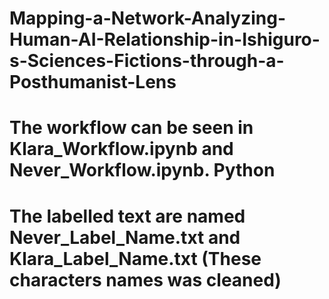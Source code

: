 # Mapping-a-Network-Analyzing-Human-AI-Relationship-in-Ishiguro-s-Sciences-Fictions-through-a-Posthumanist-Lens
# The workflow can be seen in Klara_Workflow.ipynb and Never_Workflow.ipynb. Python
# The labelled text are named Never_Label_Name.txt and Klara_Label_Name.txt (These characters names was cleaned)
